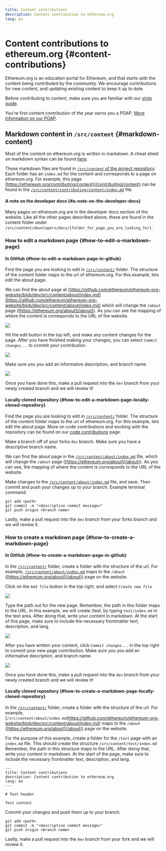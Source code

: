 ```yaml
---
title: Content contributions
description: Content contribution to ethereum.org
lang: en
---
```


# Content contributions to ethereum.org {#content-contributions}

Ethereum.org is an education portal for Ethereum, and that starts with the content being contributed by the community. We encourage contributions for new content, and updating existing content to keep it up to date.

Before contributing to content, make sure you are familiar with our [style guide](/contributing/style-guide/).

You're first content contribution of the year earns you a POAP. [More information on our POAP](https://ethereum.org/en/contributing/#claim-gitpoap).

## Markdown content in `/src/content` {#markdown-content}

Most of the content on ethereum.org is written in markdown. A cheat sheet on markdown syntax can be found [here](https://www.markdownguide.org/cheat-sheet).

These markdown files are found in [`/src/content` of the project repository](https://github.com/ethereum/ethereum-org-website/tree/dev/src/content). Each folder has an `index.md` for the content and corresponds to a page on ethereum.org. For example, this page [https://ethereum.org/contributing/content](/contributing/content) can be found in the [`/src/content/contributing/content/index.md`](https://github.com/ethereum/ethereum-org-website/tree/dev/src/content/contributing/content/index.md) file.

#### A note on the developer docs {#a-note-on-the-developer-docs}

Many pages on ethereum.org are in the developer docs section of the website. Like all the other pages described above, these are found in the content folder under `/src/content/developers/docs/{folder_for_page_you_are_looking_for}`.

### How to edit a markdown page {#how-to-edit-a-markdown-page}

#### In GitHub {#how-to-edit-a-markdown-page-in-github}

Find the page you are looking to edit in [`/src/content/`](https://github.com/ethereum/ethereum-org-website/tree/dev/src/content) folder. The structure of the content folder maps to the url of ethereum.org. For this example, lets edit the about page.

We can find the about page at [https://github.com/ethereum/ethereum-org-website/blob/dev/src/content/about/index.md](https://github.com/ethereum/ethereum-org-website/blob/dev/src/content/about/index.md) which will change the `/about` page ([https://ethereum.org/about](/about)). As you can see the mapping of where the content is corresponds to the URL of the website.

![](./first_image_edit_markdown.png)

Hit the edit button in the top left, and make any content changes for the page. After you have finished making your changes, you can select `Commit changes...` to commit your contribution.

![](./second_image_edit_markdown.png)

Make sure you you add an informative description, and branch name.

![](third_image_edit_markdown.png)

Once you have done this, make a pull request into the `dev` branch from your newly created branch and we will review it!

#### Locally cloned repository {#how-to-edit-a-markdown-page-locally-cloned-repository}

Find the page you are looking to edit in [`/src/content/`](https://github.com/ethereum/ethereum-org-website/tree/dev/src/content) folder. The structure of the content folder maps to the url of ethereum.org. For this example, lets edit the about page. More on code contributions and working with the repository can be found on our [code contributions](/contributing/code) page.

Make a branch off of your forks `dev` branch. Make sure you have a descriptive branch name.

We can find the about page in the [`/src/content/about/index.md`](https://github.com/ethereum/ethereum-org-website/blob/dev/src/content/about/index.md) file, which will change the `/about` page ([https://ethereum.org/about](/about)). As you can see, the mapping of where the content is corresponds to the URL of the website.

Make changes to the [`/src/content/about/index.md`](https://github.com/ethereum/ethereum-org-website/blob/dev/src/content/about/index.md) file, and save. Then commit and push your changes up to your branch. Example terminal command:

```
git add <path>
git commit -m "<descriptive commit message>"
git push origin <branch name>
```

Lastly, make a pull request into the `dev` branch from your forks branch and we will review it.

### How to create a markdown page {#how-to-create-a-markdown-page}

#### In GitHub {#how-to-create-a-markdown-page-in-github}

In the [`/src/content/`](https://github.com/ethereum/ethereum-org-website/tree/dev/src/content) folder, create a folder with the structure of the url. For example, [`/src/content/about/index.md`](https://github.com/ethereum/ethereum-org-website/blob/dev/src/content/about/index.md) maps to the `/about` ([https://ethereum.org/about](/about)) page on the website.

Click on the `Add file` button in the top right, and select `Create new file`

![](./first_image_create_markdown.png)

Type the path out for the new page. Remember, the path in this folder maps to the URL. In this example, we will create /test, by typing `test/index.md` in the text area. After doing that, write your content in markdown. At the start of this page, make sure to include the necessary frontmatter text, description, and lang.

![](./second_image_create_markdown.png)

After you have written your content, click `Commit changes...` in the top right to commit your new page contribution. Make sure you you add an informative description, and branch name.

![](./third_image_create_markdown.png)

Once you have done this, make a pull request into the `dev` branch from your newly created branch and we will review it!

#### Locally cloned repository {#how-to-create-a-markdown-page-locally-cloned-repository}

In the [`/src/content/`](https://github.com/ethereum/ethereum-org-website/tree/dev/src/content) folder, create a folder with the structure of the url. For example, [`/src/content/about/index.md`(https://github.com/ethereum/ethereum-org-website/blob/dev/src/content/about/index.md) maps to the `/about` ([https://ethereum.org/about](/about)) page on the website.

For the purpose of this example, create a folder for the `/test` page with an `index.md` file. This should create the structure `/src/content/test/index.md` Remember, the path in this structure maps to the URL. After doing that, write your content in markdown. At the start of the page, make sure to include the necessary frontmatter text, description, and lang.

```
---
title: Content contributions
description: Content contribution to ethereum.org
lang: en
---

# Test header

Test content
```

Commit your changes and push them up to your branch.

```
git add <path>
git commit -m "<descriptive commit message>"
git push origin <branch name>
```

Lastly, make a pull request into the `dev` branch from your fork and we will review it.
